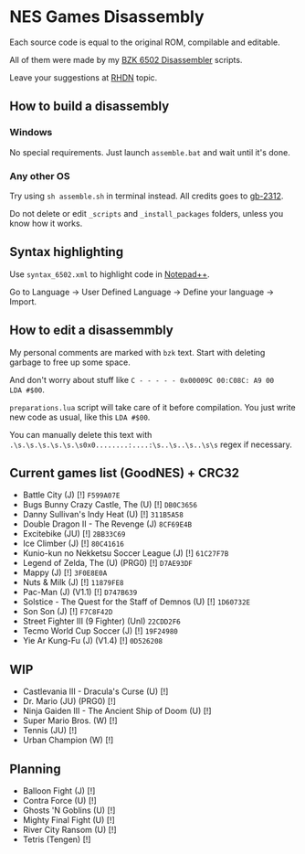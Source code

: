 # NES Games Disassembly

Each source code is equal to the original ROM, compilable and editable.

All of them were made by my [BZK 6502 Disassembler](https://github.com/cyneprepou4uk/BZK-6502-Disassembler) scripts.

Leave your suggestions at [RHDN](https://www.romhacking.net/forum/index.php?topic=32220.0) topic.



## How to build a disassembly

### Windows

No special requirements. Just launch `assemble.bat` and wait until it's done.

### Any other OS

Try using `sh assemble.sh` in terminal instead. All credits goes to [gb-2312](https://github.com/gb-2312).

Do not delete or edit `_scripts` and `_install_packages` folders, unless you know how it works.



## Syntax highlighting

Use `syntax_6502.xml` to highlight code in [Notepad++](https://notepad-plus-plus.org/).

Go to Language -> User Defined Language -> Define your language -> Import.



## How to edit a disassemmbly

My personal comments are marked with `bzk` text. Start with deleting garbage to free up some space.

And don't worry about stuff like `C - - - - - 0x00009C 00:C08C: A9 00     LDA #$00`.

`preparations.lua` script will take care of it before compilation. You just write new code as usual, like this `LDA #$00`.

You can manually delete this text with `.\s.\s.\s.\s.\s.\s0x0........:....:\s..\s..\s..\s\s` regex if necessary.



## Current games list (GoodNES) + CRC32
* Battle City (J) [!] `F599A07E`
* Bugs Bunny Crazy Castle, The (U) [!] `DB0C3656`
* Danny Sullivan's Indy Heat (U) [!] `311B5A58`
* Double Dragon II - The Revenge (J) `8CF69E4B`
* Excitebike (JU) [!] `2BB33C69`
* Ice Climber (J) [!] `80C41616`
* Kunio-kun no Nekketsu Soccer League (J) [!] `61C27F7B`
* Legend of Zelda, The (U) (PRG0) [!] `D7AE93DF`
* Mappy (J) [!] `3F0E8E0A`
* Nuts & Milk (J) [!] `11879FE8`
* Pac-Man (J) (V1.1) [!] `D747B639`
* Solstice - The Quest for the Staff of Demnos (U) [!] `1D60732E`
* Son Son (J) [!] `F7C8F42D`
* Street Fighter III (9 Fighter) (Unl) `22CDD2F6`
* Tecmo World Cup Soccer (J) [!] `19F24980`
* Yie Ar Kung-Fu (J) (V1.4) [!] `0D526208`



## WIP
* Castlevania III - Dracula's Curse (U) [!]
* Dr. Mario (JU) (PRG0) [!]
* Ninja Gaiden III - The Ancient Ship of Doom (U) [!]
* Super Mario Bros. (W) [!]
* Tennis (JU) [!]
* Urban Champion (W) [!]



## Planning
* Balloon Fight (J) [!]
* Contra Force (U) [!]
* Ghosts 'N Goblins (U) [!]
* Mighty Final Fight (U) [!]
* River City Ransom (U) [!]
* Tetris (Tengen) [!]

